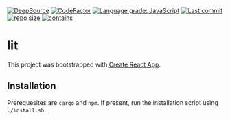 [![DeepSource](https://deepsource.io/gh/Dominik-Hillmann/lit.svg/?label=active+issues&show_trend=true)](https://deepsource.io/gh/Dominik-Hillmann/lit/?ref=repository-badge)
[![CodeFactor](https://www.codefactor.io/repository/github/dominik-hillmann/lit/badge)](https://www.codefactor.io/repository/github/dominik-hillmann/lit)
[![Language grade: JavaScript](https://img.shields.io/lgtm/grade/javascript/g/Dominik-Hillmann/lit.svg?logo=lgtm&logoWidth=18)](https://lgtm.com/projects/g/Dominik-Hillmann/lit/context:javascript)
[![Last commit](https://img.shields.io/github/last-commit/Dominik-Hillmann/lit)](https://img.shields.io/github/last-commit/Dominik-Hillmann/lit)
[![repo size](https://img.shields.io/github/repo-size/Dominik-Hillmann/lit)](https://img.shields.io/github/repo-size/Dominik-Hillmann/lit)
[![contains](https://img.shields.io/badge/contains-tasty%20spaghetti%20code-informational)](https://img.shields.io/badge/contains-tasty%20spaghetti%20code-informational)
# lit

This project was bootstrapped with [Create React App](https://github.com/facebook/create-react-app).


## Installation
Prerequesites are `cargo` and `npm`.
If present, run the installation script using `./install.sh`.
